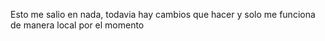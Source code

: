 Esto me salio en nada, todavia hay cambios que hacer y solo me funciona de manera local por el momento
